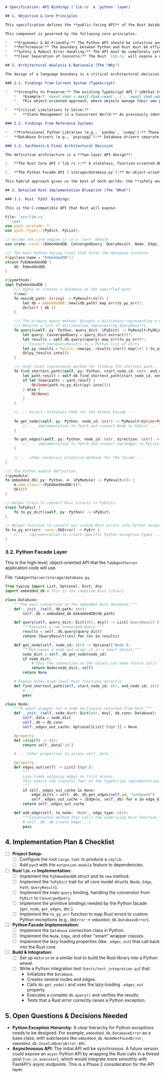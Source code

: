 ```markdown
# Specification: API Bindings (`lib.rs` & `python` layer)

## 1. Objective & Core Principles

This specification defines the **public-facing API** of the Rust database engine. It is the bridge between the high-performance Rust core and the external world, primarily the `TabAgentServer`'s Python orchestration layer. The design of this API is critical for making the engine's power accessible, ergonomic, and safe to use.

This component is governed by the following core principles:

*   **Ergonomic & AI-Friendly:** The Python API should be intuitive and high-level. It will implement the **Stateful Facade** pattern, providing "smart" objects that feel like the existing TypeScript `KnowledgeGraphNode` classes, making it easy for both human developers and AI agents to use.
*   **Performance:** The boundary between Python and Rust must be efficient. Data should be transferred in bulk where possible, and heavy computations must remain entirely within the Rust core. The Python layer is for orchestration, not computation.
*   **Safety & Robust Error Handling:** The API must be completely safe. Rust panics must never cross the boundary. All Rust `Result::Err` types must be gracefully converted into specific, catchable Python exceptions.
*   **Clear Separation of Concerns:** The Rust `lib.rs` will expose a minimal, C-compatible, stateless API via `PyO3`. The Python wrapper classes will contain the user-facing logic, stateful caching (for the lifetime of a single operation), and convenience methods.

## 2. Architectural Analysis & Rationale (The "Why")

The design of a language boundary is a critical architectural decision. A poorly designed API can negate all the performance gains of the underlying native code.

### 2.1. Findings from Current System (TypeScript)

*   **Strengths to Preserve:** The existing TypeScript API (`idbChat.ts`, `idbKnowledgeGraph.ts`) is built on the **Active Record pattern**. This is a highly successful and intuitive pattern for application development.
    *   *Example:* `const chat = await Chat.read(...)`, `await chat.addMessage(...)`.
    *   This object-oriented approach, where objects manage their own persistence, is something we must emulate in the Python layer to provide a familiar and productive developer experience.

*   **Critical Limitations to Solve:**
    *   **State Management in a Concurrent World:** As previously identified, the stateful nature of the TypeScript objects (e.g., `myNode.edgesOut`) is a significant risk in a multi-threaded server environment. A simple port of this pattern to Rust would be unsafe.

### 2.2. Findings from Reference Systems

*   **Professional Python Libraries (e.g., `pandas`, `numpy`):** These libraries follow a common pattern: the core data structures and algorithms are implemented in a high-performance language (C++, Rust, Fortran). The Python layer provides a rich, "Pythonic" API that feels natural to Python developers, hiding the complexity of the native core. This is the exact model we will follow.
*   **Database Drivers (e.g., `psycopg2`):** Database drivers separate the concept of a `Connection` or `Engine` object (which is stateless and manages communication) from `Cursor` or `Result` objects (which hold the data from a specific query). This is a sound pattern that reinforces our decision to have a central `EmbeddedDB` object in Rust.

### 2.3. Synthesis & Final Architectural Decision

The definitive architecture is a **two-layer API design**:

1.  **The Rust Core API (`lib.rs`):** A stateless, function-oriented API exposed via `PyO3`. It will consist of a central `EmbeddedDB` class with methods that accept and return simple data structures (structs that can be converted to Python dictionaries). This layer is optimized for safety and raw performance. It knows nothing about "smart objects."

2.  **The Python Facade API (`storage/database.py`):** An object-oriented, stateful-feeling wrapper around the Rust core. This layer will implement the Active Record pattern that developers and AI agents will interact with. It will provide `Node`, `Chat`, and `Message` classes with methods like `.get_edges()` or properties like `.edges_out`. These methods will, under the hood, make efficient, stateless calls to the Rust core.

This hybrid approach gives us the best of both worlds: the **safety and concurrency of a stateless Rust engine** and the **ergonomics and AI-friendliness of a stateful Python API**.

## 3. Detailed Rust Implementation Blueprint (The "What")

### 3.1. Rust `PyO3` Bindings

This is the C-compatible API that Rust will expose.

File: `src/lib.rs`
```rust
use pyo3::prelude::*;
use pyo3::types::{PyDict, PyList};

// Assume the core engine is in a `core` module
use crate::core::{EmbeddedDB, ConvergedQuery, QueryResult, Node, Edge, Path};

/// The main Python-facing class that holds the database instance.
#[pyclass(name = "EmbeddedDB")]
struct PyEmbeddedDB {
    db: EmbeddedDB,
}

#[pymethods]
impl PyEmbeddedDB {
    /// Opens or creates a database at the specified path.
    #[new]
    fn new(db_path: String) -> PyResult<Self> {
        let db = EmbeddedDB::new(&db_path).map_err(to_py_err)?;
        Ok(Self { db })
    }

    /// The primary query method. Accepts a dictionary representing a ConvergedQuery.
    /// Returns a list of dictionaries representing QueryResults.
    fn query(&self, py: Python, query_dict: &PyDict) -> PyResult<PyObject> {
        let query: ConvergedQuery = query_dict.extract()?;
        let results = self.db.query(&query).map_err(to_py_err)?;
        // Convert Vec<QueryResult> to a Python list of dicts
        let py_results = PyList::new(py, results.iter().map(|r| r.to_py_dict(py)));
        Ok(py_results.into())
    }

    /// High-level convenience method for finding the shortest path.
    fn find_shortest_path(&self, py: Python, start_node_id: &str, end_node_id: &str) -> PyResult<Option<PyObject>> {
        let path_result = self.db.find_shortest_path(start_node_id, end_node_id).map_err(to_py_err)?;
        if let Some(path) = path_result {
            Ok(Some(path.to_py_dict(py).into()))
        } else {
            Ok(None)
        }
    }

    // --- Direct, Stateless CRUD for the Python Facade ---
    
    fn get_node(&self, py: Python, node_id: &str) -> PyResult<Option<PyObject>> {
        // ... implementation to fetch and convert Node to PyDict ...
    }

    fn get_edges(&self, py: Python, node_id: &str, direction: &str) -> PyResult<PyObject> {
        // ... implementation to fetch and convert Vec<Edge> to PyList ...
    }
    
    // ... other necessary primitive methods for the facade ...
}

/// The Python module definition.
#[pymodule]
fn embedded_db(_py: Python, m: &PyModule) -> PyResult<()> {
    m.add_class::<PyEmbeddedDB>()?;
    Ok(())
}

// Helper trait to convert Rust structs to PyDicts
trait ToPyDict {
    fn to_py_dict(&self, py: Python) -> &PyDict;
}

// Helper function to convert our custom Rust errors into Python exceptions
fn to_py_err(err: core::DbError) -> PyErr {
    // ... implementation to create specific Python exception types ...
}
```

### 3.2. Python Facade Layer

This is the high-level, object-oriented API that the `TabAgentServer` application code will use.

File: `TabAgentServer/storage/database.py`
```python
from typing import List, Optional, Dict, Any
import embedded_db # This is the compiled Rust library

class Database:
    """The main connection to the embedded Rust database."""
    def __init__(self, db_path: str):
        self._db = embedded_db.EmbeddedDB(db_path)

    def query(self, query_dict: Dict[str, Any]) -> List['QueryResult']:
        """Executes a raw Converged Query."""
        results = self._db.query(query_dict)
        return [QueryResult(res) for res in results]

    def get_node(self, node_id: str) -> Optional['Node']:
        """Retrieves a node and wraps it in a smart object."""
        node_dict = self._db.get_node(node_id)
        if node_dict:
            # Pass the connection so the object can make future calls
            return Node(node_dict, self)
        return None

    # Expose other high-level Rust functions directly
    def find_shortest_path(self, start_node_id: str, end_node_id: str) -> Optional['Path']:
        # ...
        pass

class Node:
    """A smart wrapper for a node dictionary returned from Rust."""
    def __init__(self, node_dict: Dict[str, Any], db_conn: Database):
        self._data = node_dict
        self._db = db_conn
        self._edges_out_cache: Optional[List['Edge']] = None

    @property
    def id(self) -> str:
        return self._data['id']

    # ... other properties to access self._data ...

    @property
    def edges_out(self) -> List['Edge']:
        """
        Lazy-loads outgoing edges on first access.
        This mimics the stateful feel of the TypeScript implementation.
        """
        if self._edges_out_cache is None:
            edge_dicts = self._db._db.get_edges(self.id, "outbound")
            self._edges_out_cache = [Edge(e, self._db) for e in edge_dicts]
        return self._edges_out_cache

    def add_edge(self, to_node: 'Node', edge_type: str):
        """Convenience method that calls the underlying Rust function."""
        # self._db._db.create_edge(...)
        pass
```

## 4. Implementation Plan & Checklist

*   [ ] **Project Setup:**
    *   [ ] Configure the root `Cargo.toml` to produce a `cdylib`.
    *   [ ] Add `pyo3` with the `extension-module` feature to dependencies.
*   [ ] **Rust `lib.rs` Implementation:**
    *   [ ] Implement the `PyEmbeddedDB` struct and its `new` method.
    *   [ ] Implement the `ToPyDict` trait for all core model structs (`Node`, `Edge`, `Path`, `QueryResult`).
    *   [ ] Implement the main `query` binding, handling the conversion from `PyDict` to `ConvergedQuery`.
    *   [ ] Implement the primitive bindings needed by the Python facade (`get_node`, `get_edges`, etc.).
    *   [ ] Implement the `to_py_err` function to map Rust errors to custom Python exceptions (e.g., `DbError` -> `embedded_db.DatabaseError`).
*   [ ] **Python Facade Implementation:**
    *   [ ] Implement the `Database` connection class in Python.
    *   [ ] Implement the `Node`, `Edge`, and other "smart" wrapper classes.
    *   [ ] Implement the lazy-loading properties (like `.edges_out`) that call back into the Rust core.
*   [ ] **Build & Integration:**
    *   [ ] Set up `maturin` or a similar tool to build the Rust library into a Python wheel.
    *   [ ] Write a Python integration test (`tests/test_integration.py`) that:
        *   Initializes the `Database`.
        *   Creates several nodes and edges.
        *   Calls `db.get_node()` and uses the lazy-loading `.edges_out` property.
        *   Executes a complex `db.query()` and verifies the results.
        *   Tests that a Rust error correctly raises a Python exception.

## 5. Open Questions & Decisions Needed

*   **Python Exception Hierarchy:** A clear hierarchy for Python exceptions needs to be designed. For example, `embedded_db.DatabaseError` as a base class, with subclasses like `embedded_db.NodeNotFoundError`, `embedded_db.InvalidQueryError`, etc.
*   **Asynchronous API:** The initial API will be synchronous. A future version could expose an `async` Python API by wrapping the Rust calls in a thread pool (`run_in_executor`), which would integrate more smoothly with FastAPI's async endpoints. This is a Phase 2 consideration for the API layer.
```